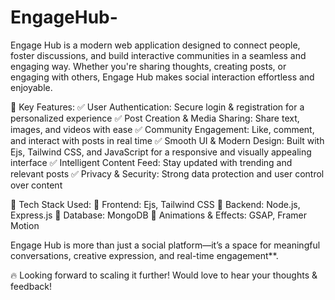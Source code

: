 # EngageHub-
Engage Hub is a modern web application designed to connect people, foster discussions, and build interactive communities in a seamless and engaging way. Whether you're sharing thoughts, creating posts, or engaging with others, Engage Hub makes social interaction effortless and enjoyable. 

🔹 Key Features:
✅ User Authentication: Secure login & registration for a personalized experience 
✅ Post Creation & Media Sharing: Share text, images, and videos with ease 
✅ Community Engagement: Like, comment, and interact with posts in real time 
✅ Smooth UI & Modern Design: Built with Ejs, Tailwind CSS, and JavaScript for a responsive 
 and visually appealing interface 
✅ Intelligent Content Feed: Stay updated with trending and relevant posts 
✅ Privacy & Security: Strong data protection and user control over content 

🔧 Tech Stack Used:
🔹 Frontend: Ejs, Tailwind CSS 
🔹 Backend: Node.js, Express.js 
🔹 Database: MongoDB 
🔹 Animations & Effects: GSAP, Framer Motion 

Engage Hub is more than just a social platform—it’s a space for meaningful conversations, creative expression, and real-time engagement**. 

🔥 Looking forward to scaling it further! Would love to hear your thoughts & feedback! 
